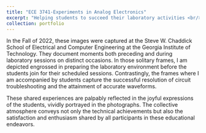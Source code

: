 ```yaml
---
title: "ECE 3741-Experiments in Analog Electronics"
excerpt: "Helping students to succeed their laboratory activities <br/><img src='/images/1.jpg' width='200' height='150'><img src='/images/2.jpg' width='200' height='150'><img src='/images/3.jpg' width='200' height='150'><img src='/images/4.jpg' width='200' height='150'>"
collection: portfolio
---
```


In the Fall of 2022, these images were captured at the Steve W. Chaddick School of Electrical and Computer Engineering at the Georgia Institute of Technology. They document moments both preceding and during laboratory sessions on distinct occasions. In those solitary frames, I am depicted engrossed in preparing the laboratory environment before the students join for their scheduled sessions. Contrastingly, the frames where I am accompanied by students capture the successful resolution of circuit troubleshooting and the attainment of accurate waveforms.

These shared experiences are palpably reflected in the joyful expressions of the students, vividly portrayed in the photographs. The collective atmosphere conveys not only the technical achievements but also the satisfaction and enthusiasm shared by all participants in these educational endeavors.





